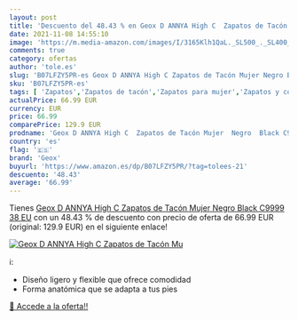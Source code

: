 ```yaml
---
layout: post
title: 'Descuento del 48.43 % en Geox D ANNYA High C  Zapatos de Tacón Mu'
date: 2021-11-08 14:55:10
image: 'https://m.media-amazon.com/images/I/3165Klh1QaL._SL500_._SL400_.jpg'
comments: true
category: ofertas
author: 'tole.es'
slug: 'B07LFZY5PR-es Geox D ANNYA High C Zapatos de Tacón Mujer Negro Black...'
sku: 'B07LFZY5PR-es'
tags: [ 'Zapatos','Zapatos de tacón','Zapatos para mujer','Zapatos y complementos','geox','zapatos', ]
actualPrice: 66.99 EUR
currency: EUR
price: 66.99
comparePrice: 129.9 EUR
prodname: 'Geox D ANNYA High C  Zapatos de Tacón Mujer  Negro  Black C9999   38 EU'
country: 'es'
flag: '🇪🇸'
brand: 'Geox'
buyurl: 'https://www.amazon.es/dp/B07LFZY5PR/?tag=tolees-21'
descuento: '48.43'
average: '66.99'
---
```


Tienes [Geox D ANNYA High C  Zapatos de Tacón Mujer  Negro  Black C9999   38 EU](https://www.amazon.es/dp/B07LFZY5PR/?tag=tolees-21) con un 48.43 % de descuento con precio de oferta de 66.99 EUR (original: 129.9 EUR) en el siguiente enlace!

[![Geox D ANNYA High C  Zapatos de Tacón Mu](https://m.media-amazon.com/images/I/3165Klh1QaL._SL500_._SL400_.jpg)](https://www.amazon.es/dp/B07LFZY5PR/?tag=tolees-21)

ℹ️:

- Diseño ligero y flexible que ofrece comodidad
- Forma anatómica que se adapta a tus pies

[🛒 Accede a la oferta!!](https://www.amazon.es/dp/B07LFZY5PR/?tag=tolees-21)
